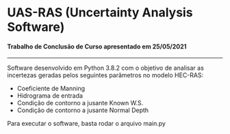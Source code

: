 # UAS-RAS (Uncertainty Analysis Software)
#### Trabalho de Conclusão de Curso apresentado em 25/05/2021

------------
Software desenvolvido em Python 3.8.2 com o objetivo de analisar as incertezas geradas pelos seguintes parâmetros no modelo HEC-RAS:
- Coeficiente de Manning
- Hidrograma de entrada
- Condição de contorno a jusante Known W.S.
- Condição de contorno a jusante Normal Depth

Para executar o software, basta rodar o arquivo main.py
